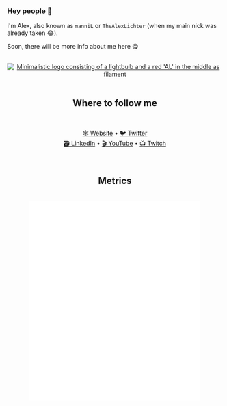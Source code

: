 ### Hey people 👋

I'm Alex, also known as `manniL` or `TheAlexLichter` (when my main nick was already taken 😂).

Soon, there will be more info about me here 😋

<br>
<div align="center">
  <a href="https://www.lichter.io/?ref=gh-logo" target="blank"><img align="center" width="150px" alt="Minimalistic logo consisting of a lightbulb and a red 'AL' in the middle as filament" src="https://raw.githubusercontent.com/manniL/static/main/logo-lightbulb-white-red.svg"></a>
</div>

<br>

<h2 align="center">Where to follow me</h2>
<br>
<p align="center">
  <a href="https://www.lichter.io/" target="_blank">🕸️ Website</a>
  &bull;
  <a href="https://twitter.com/TheAlexLichter" target="_blank">🐦 Twitter</a>
  <br>
  <a href="https://www.linkedin.com/in/alexanderlichter/" target="_blank">🗃️ LinkedIn</a>
  &bull;
  <a href="https://www.youtube.com/channel/@TheAlexLichter" target="_blank">🎬️ YouTube</a>
  &bull;
  <a href="https://www.twitch.tv/TheAlexLichter/" target="_blank">📺 Twitch</a>
</p><br>

<h2 align="center">Metrics</h2><br>

<div align="center">
  <img align="center" src="/github-metrics.svg" alt="Metrics" width="400">
</div>

